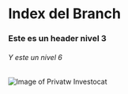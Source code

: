# Index del Branch
### Este es un header nivel 3
###### Y este un nivel 6
![Image of Privatw Investocat](https://octodex.github.com/images/privateinvestocat.jpg)
